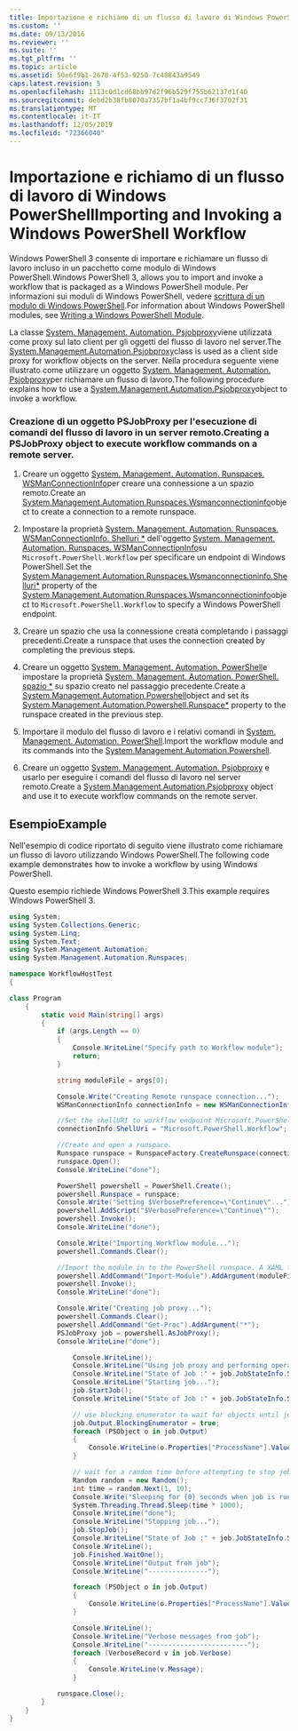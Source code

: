 ```yaml
---
title: Importazione e richiamo di un flusso di lavoro di Windows PowerShell | Microsoft Docs
ms.custom: ''
ms.date: 09/13/2016
ms.reviewer: ''
ms.suite: ''
ms.tgt_pltfrm: ''
ms.topic: article
ms.assetid: 50e6f9b1-2678-4f53-9250-7c48843a9549
caps.latest.revision: 5
ms.openlocfilehash: 1113c0d1cd68bb97d2f96b529f755b62137d1f40
ms.sourcegitcommit: debd2b38fb8070a7357bf1a4bf9cc736f3702f31
ms.translationtype: MT
ms.contentlocale: it-IT
ms.lasthandoff: 12/05/2019
ms.locfileid: "72366040"
---
```

# <a name="importing-and-invoking-a-windows-powershell-workflow"></a><span data-ttu-id="af37e-102">Importazione e richiamo di un flusso di lavoro di Windows PowerShell</span><span class="sxs-lookup"><span data-stu-id="af37e-102">Importing and Invoking a Windows PowerShell Workflow</span></span>

<span data-ttu-id="af37e-103">Windows PowerShell 3 consente di importare e richiamare un flusso di lavoro incluso in un pacchetto come modulo di Windows PowerShell.</span><span class="sxs-lookup"><span data-stu-id="af37e-103">Windows PowerShell 3, allows you to import and invoke a workflow that is packaged as a Windows PowerShell module.</span></span> <span data-ttu-id="af37e-104">Per informazioni sui moduli di Windows PowerShell, vedere [scrittura di un modulo di Windows PowerShell](../module/writing-a-windows-powershell-module.md).</span><span class="sxs-lookup"><span data-stu-id="af37e-104">For information about Windows PowerShell modules, see [Writing a Windows PowerShell Module](../module/writing-a-windows-powershell-module.md).</span></span>

<span data-ttu-id="af37e-105">La classe [System. Management. Automation. Psjobproxy](/dotnet/api/System.Management.Automation.PSJobProxy)viene utilizzata come proxy sul lato client per gli oggetti del flusso di lavoro nel server.</span><span class="sxs-lookup"><span data-stu-id="af37e-105">The [System.Management.Automation.Psjobproxy](/dotnet/api/System.Management.Automation.PSJobProxy)class is used as a client side proxy for workflow objects on the server.</span></span> <span data-ttu-id="af37e-106">Nella procedura seguente viene illustrato come utilizzare un oggetto [System. Management. Automation. Psjobproxy](/dotnet/api/System.Management.Automation.PSJobProxy)per richiamare un flusso di lavoro.</span><span class="sxs-lookup"><span data-stu-id="af37e-106">The following procedure explains how to use a [System.Management.Automation.Psjobproxy](/dotnet/api/System.Management.Automation.PSJobProxy)object to invoke a workflow.</span></span>

### <a name="creating-a-psjobproxy-object-to-execute-workflow-commands-on-a-remote-server"></a><span data-ttu-id="af37e-107">Creazione di un oggetto PSJobProxy per l'esecuzione di comandi del flusso di lavoro in un server remoto.</span><span class="sxs-lookup"><span data-stu-id="af37e-107">Creating a PSJobProxy object to execute workflow commands on a remote server.</span></span>

1. <span data-ttu-id="af37e-108">Creare un oggetto [System. Management. Automation. Runspaces. WSManConnectionInfo](/dotnet/api/System.Management.Automation.Runspaces.WSManConnectionInfo)per creare una connessione a un spazio remoto.</span><span class="sxs-lookup"><span data-stu-id="af37e-108">Create an [System.Management.Automation.Runspaces.Wsmanconnectioninfo](/dotnet/api/System.Management.Automation.Runspaces.WSManConnectionInfo)object to create a connection to a remote runspace.</span></span>

2. <span data-ttu-id="af37e-109">Impostare la proprietà [System. Management. Automation. Runspaces. WSManConnectionInfo. Shelluri \*](/dotnet/api/System.Management.Automation.Runspaces.WSManConnectionInfo.ShellUri) dell'oggetto [System. Management. Automation. Runspaces. WSManConnectionInfo](/dotnet/api/System.Management.Automation.Runspaces.WSManConnectionInfo)su `Microsoft.PowerShell.Workflow` per specificare un endpoint di Windows PowerShell.</span><span class="sxs-lookup"><span data-stu-id="af37e-109">Set the [System.Management.Automation.Runspaces.Wsmanconnectioninfo.Shelluri\*](/dotnet/api/System.Management.Automation.Runspaces.WSManConnectionInfo.ShellUri) property of the [System.Management.Automation.Runspaces.Wsmanconnectioninfo](/dotnet/api/System.Management.Automation.Runspaces.WSManConnectionInfo)object to `Microsoft.PowerShell.Workflow` to specify a Windows PowerShell endpoint.</span></span>

3. <span data-ttu-id="af37e-110">Creare un spazio che usa la connessione creata completando i passaggi precedenti.</span><span class="sxs-lookup"><span data-stu-id="af37e-110">Create a runspace that uses the connection created by completing the previous steps.</span></span>

4. <span data-ttu-id="af37e-111">Creare un oggetto [System. Management. Automation. PowerShell](/dotnet/api/System.Management.Automation.PowerShell)e impostare la proprietà [System. Management. Automation. PowerShell. spazio \*](/dotnet/api/System.Management.Automation.PowerShell.Runspace) su spazio creato nel passaggio precedente.</span><span class="sxs-lookup"><span data-stu-id="af37e-111">Create a [System.Management.Automation.Powershell](/dotnet/api/System.Management.Automation.PowerShell)object and set its [System.Management.Automation.Powershell.Runspace\*](/dotnet/api/System.Management.Automation.PowerShell.Runspace) property to the runspace created in the previous step.</span></span>

5. <span data-ttu-id="af37e-112">Importare il modulo del flusso di lavoro e i relativi comandi in [System. Management. Automation. PowerShell](/dotnet/api/System.Management.Automation.PowerShell).</span><span class="sxs-lookup"><span data-stu-id="af37e-112">Import the workflow module and its commands into the [System.Management.Automation.Powershell](/dotnet/api/System.Management.Automation.PowerShell).</span></span>

6. <span data-ttu-id="af37e-113">Creare un oggetto [System. Management. Automation. Psjobproxy](/dotnet/api/System.Management.Automation.PSJobProxy) e usarlo per eseguire i comandi del flusso di lavoro nel server remoto.</span><span class="sxs-lookup"><span data-stu-id="af37e-113">Create a [System.Management.Automation.Psjobproxy](/dotnet/api/System.Management.Automation.PSJobProxy) object and use it to execute workflow commands on the remote server.</span></span>

## <a name="example"></a><span data-ttu-id="af37e-114">Esempio</span><span class="sxs-lookup"><span data-stu-id="af37e-114">Example</span></span>

<span data-ttu-id="af37e-115">Nell'esempio di codice riportato di seguito viene illustrato come richiamare un flusso di lavoro utilizzando Windows PowerShell.</span><span class="sxs-lookup"><span data-stu-id="af37e-115">The following code example demonstrates how to invoke a workflow by using Windows PowerShell.</span></span>

<span data-ttu-id="af37e-116">Questo esempio richiede Windows PowerShell 3.</span><span class="sxs-lookup"><span data-stu-id="af37e-116">This example requires Windows PowerShell 3.</span></span>

```csharp
using System;
using System.Collections.Generic;
using System.Linq;
using System.Text;
using System.Management.Automation;
using System.Management.Automation.Runspaces;

namespace WorkflowHostTest
{

class Program
    {
        static void Main(string[] args)
        {
            if (args.Length == 0)
            {
                Console.WriteLine("Specify path to Workflow module");
                return;
            }

            string moduleFile = args[0];

            Console.Write("Creating Remote runspace connection...");
            WSManConnectionInfo connectionInfo = new WSManConnectionInfo();

            //Set the shellURI to workflow endpoint Microsoft.PowerShell.Workflow
            connectionInfo.ShellUri = "Microsoft.PowerShell.Workflow";

            //Create and open a runspace.
            Runspace runspace = RunspaceFactory.CreateRunspace(connectionInfo);
            runspace.Open();
            Console.WriteLine("done");

            PowerShell powershell = PowerShell.Create();
            powershell.Runspace = runspace;
            Console.Write("Setting $VerbosePreference=\"Continue\"...");
            powershell.AddScript("$VerbosePreference=\"Continue\"");
            powershell.Invoke();
            Console.WriteLine("done");

            Console.Write("Importing Workflow module...");
            powershell.Commands.Clear();

            //Import the module in to the PowerShell runspace. A XAML file could also be imported directly by using Import-Module.
            powershell.AddCommand("Import-Module").AddArgument(moduleFile);
            powershell.Invoke();
            Console.WriteLine("done");

            Console.Write("Creating job proxy...");
            powershell.Commands.Clear();
            powershell.AddCommand("Get-Proc").AddArgument("*");
            PSJobProxy job = powershell.AsJobProxy();
            Console.WriteLine("done");

                Console.WriteLine();
                Console.WriteLine("Using job proxy and performing operations...");
                Console.WriteLine("State of Job :" + job.JobStateInfo.State.ToString());
                Console.WriteLine("Starting job...");
                job.StartJob();
                Console.WriteLine("State of Job :" + job.JobStateInfo.State.ToString());

                // use blocking enumerator to wait for objects until job finishes
                job.Output.BlockingEnumerator = true;
                foreach (PSObject o in job.Output)
                {
                    Console.WriteLine(o.Properties["ProcessName"].Value.ToString());
                }

                // wait for a random time before attempting to stop job
                Random random = new Random();
                int time = random.Next(1, 10);
                Console.Write("Sleeping for {0} seconds when job is running on another thread...", time);
                System.Threading.Thread.Sleep(time * 1000);
                Console.WriteLine("done");
                Console.WriteLine("Stopping job...");
                job.StopJob();
                Console.WriteLine("State of Job :" + job.JobStateInfo.State.ToString());
                Console.WriteLine();
                job.Finished.WaitOne();
                Console.WriteLine("Output from job");
                Console.WriteLine("---------------");

                foreach (PSObject o in job.Output)
                {
                    Console.WriteLine(o.Properties["ProcessName"].Value.ToString());
                }

                Console.WriteLine();
                Console.WriteLine("Verbose messages from job");
                Console.WriteLine("-------------------------");
                foreach (VerboseRecord v in job.Verbose)
                {
                    Console.WriteLine(v.Message);
                }

            runspace.Close();
        }
    }
}

```